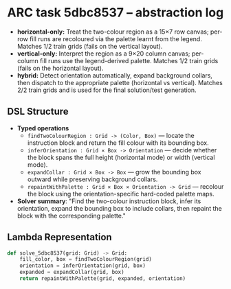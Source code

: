 # ARC task 5dbc8537 – abstraction log

- **horizontal-only:** Treat the two-colour region as a 15×7 row canvas; per-row fill runs are recoloured via the palette learnt from the legend. Matches 1/2 train grids (fails on the vertical layout).
- **vertical-only:** Interpret the region as a 9×20 column canvas; per-column fill runs use the legend-derived palette. Matches 1/2 train grids (fails on the horizontal layout).
- **hybrid:** Detect orientation automatically, expand background collars, then dispatch to the appropriate palette (horizontal vs vertical). Matches 2/2 train grids and is used for the final solution/test generation.

## DSL Structure
- **Typed operations**
  - `findTwoColourRegion : Grid -> (Color, Box)` — locate the instruction block and return the fill colour with its bounding box.
  - `inferOrientation : Grid × Box -> Orientation` — decide whether the block spans the full height (horizontal mode) or width (vertical mode).
  - `expandCollar : Grid × Box -> Box` — grow the bounding box outward while preserving background collars.
  - `repaintWithPalette : Grid × Box × Orientation -> Grid` — recolour the block using the orientation-specific hard-coded palette maps.
- **Solver summary**: "Find the two-colour instruction block, infer its orientation, expand the bounding box to include collars, then repaint the block with the corresponding palette."

## Lambda Representation

```python
def solve_5dbc8537(grid: Grid) -> Grid:
    fill_color, box = findTwoColourRegion(grid)
    orientation = inferOrientation(grid, box)
    expanded = expandCollar(grid, box)
    return repaintWithPalette(grid, expanded, orientation)
```
